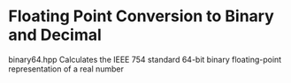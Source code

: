 # Floating Point Conversion to Binary and Decimal

binary64.hpp
Calculates the IEEE 754 standard 64-bit binary floating-point representation of a real number
